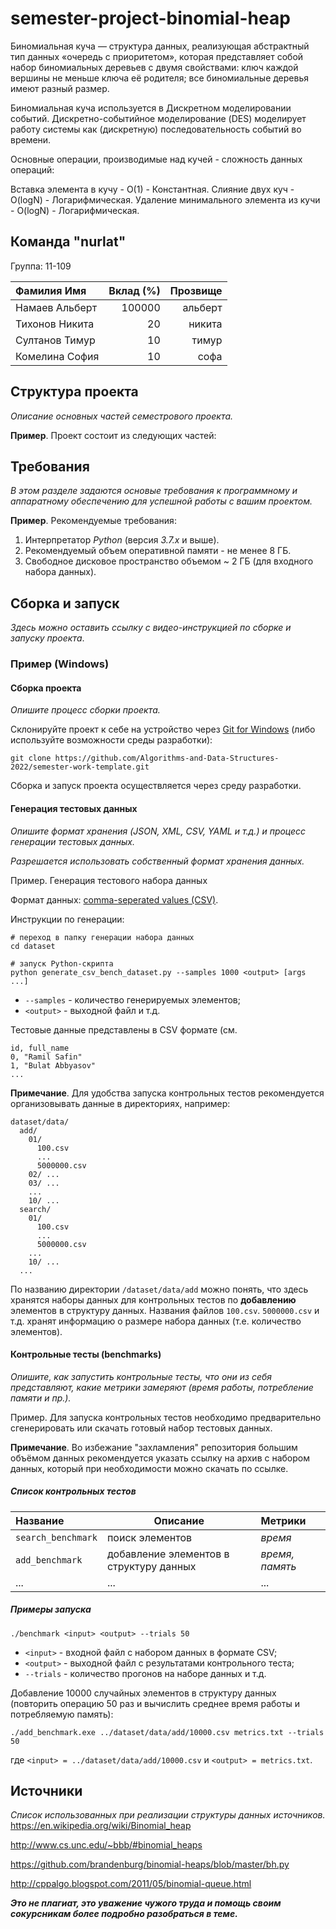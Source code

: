 # semester-project-binomial-heap

Биномиальная куча — структура данных, реализующая абстрактный тип данных «очередь с приоритетом», которая представляет собой набор биномиальных деревьев с двумя свойствами: ключ каждой вершины не меньше ключа её родителя; все биномиальные деревья имеют разный размер.

Биномиальная куча используется в Дискретном моделировании событий. Дискретно-событийное моделирование (DES) моделирует работу системы как (дискретную) последовательность событий во времени.

Основные операции, производимые над кучей - сложность данных операций:

Вставка элемента в кучу - O(1) - Константная.
Слияние двух куч - O(logN) - Логарифмическая.
Удаление минимального элемента из кучи - O(logN) - Логарифмическая.

## Команда "nurlat"

Группа: 11-109


| Фамилия Имя    | Вклад (%) | Прозвище |
|:---------------|----------:|---------:|
| Намаев Альберт |    100000 |  альберт |
| Тихонов Никита |        20 |   никита |
| Султанов Тимур |        10 |    тимур |
| Комелина София |        10 |     софа |


## Структура проекта

_Описание основных частей семестрового проекта._

**Пример**. Проект состоит из следующих частей:



## Требования

_В этом разделе задаются основые требования к программному и аппаратному обеспечению для успешной работы с вашим проектом._

**Пример**. Рекомендуемые требования:

1. Интерпретатор _Python_ (версия _3.7.x_ и выше).
2. Рекомендуемый объем оперативной памяти - не менее 8 ГБ.
3. Свободное дисковое пространство объемом ~ 2 ГБ (для входного набора данных).

## Сборка и запуск


_Здесь можно оставить ссылку с видео-инструкцией по сборке и запуску проекта_. 

### Пример (Windows)

#### Сборка проекта

_Опишите процесс сборки проекта._

Склонируйте проект к себе на устройство через [Git for Windows](https://gitforwindows.org/) (либо используйте
возможности среды разработки):

```shell
git clone https://github.com/Algorithms-and-Data-Structures-2022/semester-work-template.git
```

Сборка и запуск проекта осуществляется через среду разработки.

#### Генерация тестовых данных

_Опишите формат хранения (JSON, XML, CSV, YAML и т.д.) и процесс генерации тестовых данных._

_Разрешается использовать собственный формат хранения данных._

Пример. Генерация тестового набора данных

Формат данных: [comma-seperated values (CSV)](https://en.wikipedia.org/wiki/Comma-separated_values).

Инструкции по генерации:
```shell
# переход в папку генерации набора данных
cd dataset

# запуск Python-скрипта
python generate_csv_bench_dataset.py --samples 1000 <output> [args ...]
```

- `--samples` - количество генерируемых элементов;
- `<output>` - выходной файл и т.д.

Тестовые данные представлены в CSV формате (см.

```csv
id, full_name
0, "Ramil Safin"
1, "Bulat Abbyasov"
...
```

**Примечание**. Для удобства запуска контрольных тестов рекомендуется организовывать данные в директориях, например:

```shell
dataset/data/
  add/
    01/
      100.csv
      ...
      5000000.csv
    02/ ...
    03/ ...
    ...
    10/ ...
  search/
    01/
      100.csv
      ...
      5000000.csv
    ...
    10/ ...
  ...
```

По названию директории `/dataset/data/add` можно понять, что здесь хранятся наборы данных для контрольных тестов по
**добавлению** элементов в структуру данных. Названия файлов `100.csv`. `5000000.csv` и т.д. хранят информацию о размере набора данных (т.е. количество элементов). 

#### Контрольные тесты (benchmarks)

_Опишите, как запустить контрольные тесты, что они из себя представляют, какие метрики замеряют (время работы,
потребление памяти и пр.)._

Пример. Для запуска контрольных тестов необходимо предварительно сгенерировать или скачать готовый набор тестовых данных.

**Примечание**. Во избежание "захламления" репозитория большим объёмом данных рекомендуется указать ссылку на архив с
набором данных, который при необходимости можно скачать по ссылке.

##### Список контрольных тестов

| Название           | Описание                                | Метрики         |
|:-------------------|-----------------------------------------|:----------------|
| `search_benchmark` | поиск элементов                         | _время_         |
| `add_benchmark`    | добавление элементов в структуру данных | _время, память_ |
| ...                | ...                                     | ...             |

##### Примеры запуска

```shell
./benchmark <input> <output> --trials 50
```

- `<input>` - входной файл с набором данных в формате CSV;
- `<output>` - выходной файл с результатами контрольного теста;
- `--trials` - количество прогонов на наборе данных и т.д.

Добавление 10000 случайных элементов в структуру данных (повторить операцию 50 раз и вычислить среднее время работы и
потребляемую память):

```
./add_benchmark.exe ../dataset/data/add/10000.csv metrics.txt --trials 50
``` 

где `<input> = ../dataset/data/add/10000.csv` и `<output> = metrics.txt`.

## Источники

_Список использованных при реализации структуры данных источников._
https://en.wikipedia.org/wiki/Binomial_heap

http://www.cs.unc.edu/~bbb/#binomial_heaps

https://github.com/brandenburg/binomial-heaps/blob/master/bh.py

http://cppalgo.blogspot.com/2011/05/binomial-queue.html

_**Это не плагиат, это уважение чужого труда и помощь своим сокурсникам более подробно разобраться в теме.**_
